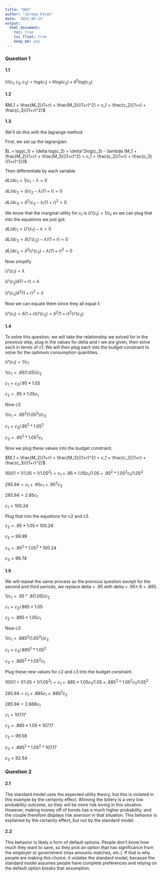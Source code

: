 ```yaml
---
title: "HW3"
author: "Jeremy Patak"
date: '2022-05-15'
output: 
  html_document:
    toc: true
    toc_float: true
    keep_md: yes
---
```


### Question 1

#### 1.1
$U(c_1, c_2, c_3) = log(c_1) + \delta log(c_2) + \delta^2log(c_3)$

#### 1.2
$M_1 + \frac{M_2}{1+r} + \frac{M_3}{(1+r)^2} = c_1 + \frac{c_2}{1+r} + \frac{c_3}{(1+r)^2}$

#### 1.3
We'll do this with the lagrange method

First, we set up the lagrangian:

$L = log(c_1) + \delta log(c_2) + \delta^2log(c_3) - \lambda (M_1 + \frac{M_2}{1+r} + \frac{M_3}{(1+r)^2} = c_1 + \frac{c_2}{1+r} + \frac{c_3}{(1+r)^2})$

Then differentiate by each variable

$dL/dc_1 = 1/c_1 - \lambda = 0$

$dL/dc_2 = \delta/c_2 - \lambda/(1+r) = 0$

$dL/dc_3 = \delta^2/c_3 - \lambda/(1+r)^2 = 0$

We know that the marginal utility for $c_t$ is $U'(c_t) = 1/c_t$ so we can plug that into the equations we just got:

$dL/dc_1 = U'(c_1) - \lambda = 0$

$dL/dc_2 = \delta U'(c_2) - \lambda/(1+r) = 0$

$dL/dc_3 = \delta^2 U'(c_3) - \lambda/(1+r)^2 = 0$

Now simplify

$U'(c_1) = \lambda$

$U'(c_2)\delta(1+r) = \lambda$

$U'(c_3)\delta^2(1+r)^2 = \lambda$

Now we can equate them since they all equal $\lambda$

$U'(c_1) = \delta (1+r)U'(c_2) = \delta^2 (1+r)^2 U'(c_3)$


#### 1.4

To solve this question, we will take the relationship we solved for in the previous step, plug in the values for delta and r we are given, then solve each in terms of c1. We will then plug each into the budget constraint to solve for the optimum consumption quantities. 

$U'(c_1) = 1/c_1$

$1/c_1 = .95(1.05)/c_2$

$c_1 = c_2 / .95*1.05$

$c_2 = .95*1.05c_1$

Now c3

$1/c_1 = .95^2(1.05^2)/c_3$

$c_1 = c_3/.95^2*1.05^2$

$c_3 = .95^2*1.05^2c_1$

Now we plug these values into the budget constraint.

$M_1 + \frac{M_2}{1+r} + \frac{M_3}{(1+r)^2} = c_1 + \frac{c_2}{1+r} + \frac{c_3}{(1+r)^2}$

$100(1 + 1/1.05 + 1/1.05^2) = c_1 + .95*1.05c_1/1.05 + .95^2*1.05^2c_1/1.05^2$

$285.94 = c_1 + .95c_1 + .95^2c_2$

$285.94 = 2.85c_1$

$c_1 = 100.24$

Plug that into the equations for c2 and c3.

$c_2 = .95*1.05*100.24$

$c_2 = 99.99$

$c_3 = .95^2*1.05^2*100.24$

$c_3 = 99.74$

#### 1.5

We will repeat the same process as the previous question except for the second and third periods, we replace delta = .95 with delta = .95*.9 = .885. 

$1/c_1 = .95*.9(1.05)/c_2$

$c_1 = c_2 / .885*1.05$

$c_2 = .885*1.05c_1$

Now c3

$1/c_1 = .885^2(1.05^2)/c_3$

$c_1 = c_3/.885^2*1.05^2$

$c_3 = .885^2*1.05^2c_1$

Plug these new values for c2 and c3 into the budget constraint.

$100(1 + 1/1.05 + 1/1.05^2) = c_1 + .885*1.05c_1/1.05 + .885^2*1.05^2c_1/1.05^2$

$285.94 = c_1 + .885c_1 + .885^2c_2$

$285.94 = 2.668c_1$

$c_1 = 107.17$

$c_2 = .885*1.05*107.17$

$c_2 = 99.58$

$c_3 = .885^2*1.05^2*107.17$

$c_3 = 92.54$


### Question 2

#### 2.1
The standard model uses the expected utility theory, but this is violated in this example by the certainty effect. Winning the lottery is a very low probability outcome, so they will be more risk loving in this situation. However, making money off of bonds has a much higher probability, and the couple therefore displays risk aversion in that situation. This behavior is explained by the certainty effect, but not by the standard model.

#### 2.2
This behavior is likely a form of default options. People don't know how much they want to save, so they pick an option that has significance from the employer or government (max amounts matches, etc.). If that is why people are making this choice, it violates the standard model, because the standard model assumes people have complete preferences and relying on the default option breaks that assumption. 
